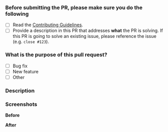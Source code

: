 <!-- Thank you for contributing! -->

### Before submitting the PR, please make sure you do the following <!-- (put an "X" next to an item) -->

- [ ] Read the [Contributing Guidelines](https://github.com/vuepress/ecosystem/blob/main/CONTRIBUTING.md).
- [ ] Provide a description in this PR that addresses **what** the PR is solving. If this PR is going to solve an existing issue, please reference the issue (e.g. `close #123`).

### What is the purpose of this pull request? <!-- (put an "X" next to an item) -->

- [ ] Bug fix
- [ ] New feature
- [ ] Other

### Description

<!-- Please insert your description here and provide especially info about the "what" this PR is solving -->

### Screenshots

<!-- If your PR includes UI changes, please provide before/after screenshots. If there are any other images that add context to the PR, add them here as well -->

**Before**

**After**

